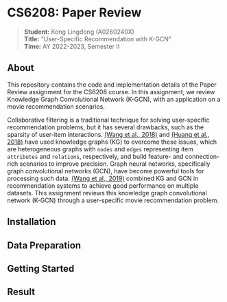 # CS6208: Paper Review
> **Student:** Kong Lingdong (A0260240X)<br>
> **Title:** "User-Specific Recommendation with K-GCN"<br>
> **Time:** AY 2022-2023, Semester II

## About
This repository contains the code and implementation details of the Paper Review assignment for the CS6208 course. In this assignment, we review Knowledge Graph Convolutional Network (K-GCN), with an application on a movie recommendation scenarios.

Collaborative filtering is a traditional technique for solving user-specific recommendation problems, but it has several drawbacks, such as the sparsity of user-item interactions. [(Wang et al., 2018)](https://arxiv.org/abs/1803.03467) and [(Huang et al., 2018)](https://static.aminer.cn/upload/pdf/890/478/667/5b67b46f17c44aac1c8631c3_0.pdf) have used knowledge graphs (KG) to overcome these issues, which are heterogeneous graphs with `nodes` and `edges` representing item `attributes` and `relations`, respectively, and build feature- and connection-rich scenarios to improve precision. Graph neural networks, specifically graph convolutional networks (GCN), have become powerful tools for processing such data. [(Wang et al., 2019)](https://arxiv.org/abs/1904.12575) combined KG and GCN in recommendation systems to achieve good performance on multiple datasets. This assignment reviews this knowledge graph convolutional network (K-GCN) through a user-specific movie recommendation problem.


## Installation


## Data Preparation


## Getting Started


## Result

